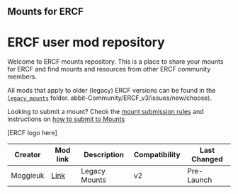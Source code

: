 Mounts for ERCF
---
# ERCF user mod repository

Welcome to ERCF mounts repository. This is a place to share your mounts for ERCF and find mounts and resources from other ERCF community members.

All mods that apply to older (legacy) ERCF versions can be found in the [`legacy_mounts`](./legacy_mounts) folder.
abbit-Community/ERCF_v3/issues/new/choose).

Looking to submit a mount? Check the [mount submission rules](https://github.com/Enraged-Rabbit-Community/ERCF_v3/blob/main/Mounts/Mount-Submission-Rules.md) and instructions on [how to submit to Mounts](https://github.com/Enraged-Rabbit-Community/ERCF_v3/blob/main/Mounts/How-to-Submit-Mounts.md)

\[ERCF logo here\]


| Creator | Mod link | Description | Compatibility | Last Changed |
| --- | --- | --- | --- | --- |
| Moggieuk | [Link](/Mounts/legacy_mounts/) | Legacy Mounts | v2 | Pre-Launch |
